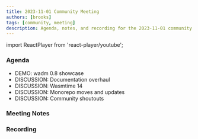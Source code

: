 ```yaml
---
title: 2023-11-01 Community Meeting
authors: [brooks]
tags: [community, meeting]
description: Agenda, notes, and recording for the 2023-11-01 community meeting
---
```


import ReactPlayer from 'react-player/youtube';

### Agenda

- DEMO: wadm 0.8 showcase
- DISCUSSION: Documentation overhaul
- DISCUSSION: Wasmtime 14
- DISCUSSION: Monorepo moves and updates
- DISCUSSION: Community shoutouts

<!--truncate-->

### Meeting Notes

### Recording

<ReactPlayer url='https://www.youtube.com/watch?v=FyEARVC5Zq4' controls />
